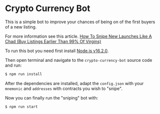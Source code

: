 # Crypto Currency Bot

This is a simple bot to improve your chances of being on of the first buyers of a new listing.

For more information see this article.
[How To Snipe New Launches Like A Chad (Buy Listings Earlier Than 99% Of Virgins)](https://bscchads.medium.com/how-to-snipe-new-launches-like-a-chad-buy-listings-earlier-than-99-of-virgins-b227e64f5270)

To run this bot you need first install [Node.js v16.2.0](https://nodejs.org/en/).

Then open terminal and navigate to the `crypto-currency-bot` source code and run:

```bash
$ npm run install
```

After the dependencies are installed, adapt the `config.json` with your `mnemonic` and `addresses` with contracts you wish to "snipe".

Now you can finally run the "sniping" bot with:

```bash
$ npm run start
```
